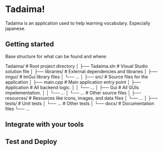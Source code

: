 # Tadaima!

Tadaima is an application used to help learning vocabulary.
Especially japanese.

## Getting started
Base structure for what can be found and where:

Tadaima/                      # Root project directory
│
├── Tadaima.sln               # Visual Studio solution file
│
├── libraries/                     # External dependencies and libraries
│   ├── imgui/                     # ImGui library files
│   └── ...
│
├── src/                          # Source files for the application
│   ├── main.cpp                  # Main application entry point
│   ├── Application				  # All backend logic.
│   │   └── ...	
│   ├── Gui						  # All GUIs impelementation.
│   │   └── ...
│   └── ...                       # Other source files
│
├── resources/                    # Resources like icons, images, and data files
│   └── ...
│
├── tests/                        # Unit tests
│   └── ...                       # Other tests
│
└── docs/                         # Documentation files
    └── ...      

## Integrate with your tools

## Test and Deploy

